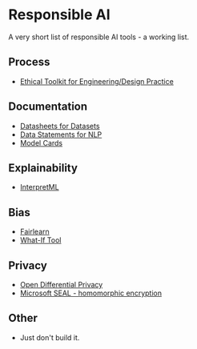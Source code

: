 # Responsible AI

A very short list of responsible AI tools - a working list.

## Process
- [Ethical Toolkit for Engineering/Design Practice](https://www.scu.edu/ethics-in-technology-practice/ethical-toolkit/)

## Documentation
- [Datasheets for Datasets](https://arxiv.org/abs/1803.09010)
- [Data Statements for NLP](https://www.aclweb.org/anthology/Q18-1041/)
- [Model Cards](https://modelcards.withgoogle.com/about)

## Explainability
- [InterpretML](https://interpret.ml)

## Bias
- [Fairlearn](https://fairlearn.github.io)
- [What-If Tool](https://pair-code.github.io/what-if-tool/)

## Privacy
- [Open Differential Privacy](https://github.com/opendifferentialprivacy)
- [Microsoft SEAL - homomorphic encryption](https://github.com/Microsoft/SEAL)

## Other
- Just don't build it.
